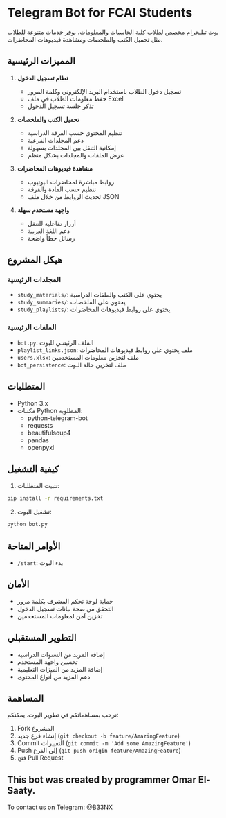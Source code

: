 # Telegram Bot for FCAI Students

بوت تيليجرام مخصص لطلاب كلية الحاسبات والمعلومات، يوفر خدمات متنوعة للطلاب مثل تحميل الكتب والملخصات ومشاهدة فيديوهات المحاضرات.

## المميزات الرئيسية

1. **نظام تسجيل الدخول**
   - تسجيل دخول الطلاب باستخدام البريد الإلكتروني وكلمة المرور
   - حفظ معلومات الطلاب في ملف Excel
   - تذكر جلسة تسجيل الدخول

2. **تحميل الكتب والملخصات**
   - تنظيم المحتوى حسب الفرقة الدراسية
   - دعم المجلدات الفرعية
   - إمكانية التنقل بين المجلدات بسهولة
   - عرض الملفات والمجلدات بشكل منظم

3. **مشاهدة فيديوهات المحاضرات**
   - روابط مباشرة لمحاضرات اليوتيوب
   - تنظيم حسب المادة والفرقة
   - تحديث الروابط من خلال ملف JSON

4. **واجهة مستخدم سهلة**
   - أزرار تفاعلية للتنقل
   - دعم اللغة العربية
   - رسائل خطأ واضحة

## هيكل المشروع

### المجلدات الرئيسية
- `study_materials/`: يحتوي على الكتب والملفات الدراسية
- `study_summaries/`: يحتوي على الملخصات
- `study_playlists/`: يحتوي على روابط فيديوهات المحاضرات

### الملفات الرئيسية
- `bot.py`: الملف الرئيسي للبوت
- `playlist_links.json`: ملف يحتوي على روابط فيديوهات المحاضرات
- `users.xlsx`: ملف لتخزين معلومات المستخدمين
- `bot_persistence`: ملف لتخزين حالة البوت

## المتطلبات
- Python 3.x
- مكتبات Python المطلوبة:
  - python-telegram-bot
  - requests
  - beautifulsoup4
  - pandas
  - openpyxl

## كيفية التشغيل
1. تثبيت المتطلبات:
```bash
pip install -r requirements.txt
```

2. تشغيل البوت:
```bash
python bot.py
```

## الأوامر المتاحة
- `/start`: بدء البوت

## الأمان
- حماية لوحة تحكم المشرف بكلمة مرور
- التحقق من صحة بيانات تسجيل الدخول
- تخزين آمن لمعلومات المستخدمين

## التطوير المستقبلي
- إضافة المزيد من السنوات الدراسية
- تحسين واجهة المستخدم
- إضافة المزيد من الميزات التعليمية
- دعم المزيد من أنواع المحتوى

## المساهمة
نرحب بمساهماتكم في تطوير البوت. يمكنكم:
1. Fork المشروع
2. إنشاء فرع جديد (`git checkout -b feature/AmazingFeature`)
3. Commit التغييرات (`git commit -m 'Add some AmazingFeature'`)
4. Push إلى الفرع (`git push origin feature/AmazingFeature`)
5. فتح Pull Request

## This bot was created by programmer Omar El-Saaty.
To contact us on Telegram: @B33NX
